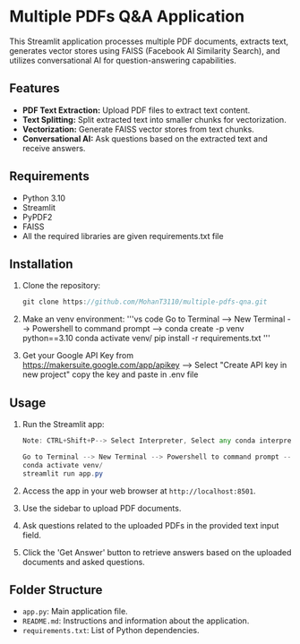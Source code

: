 # Multiple PDFs Q&A Application

This Streamlit application processes multiple PDF documents, extracts text, generates vector stores using FAISS (Facebook AI Similarity Search), and utilizes conversational AI for question-answering capabilities.

## Features

- **PDF Text Extraction:** Upload PDF files to extract text content.
- **Text Splitting:** Split extracted text into smaller chunks for vectorization.
- **Vectorization:** Generate FAISS vector stores from text chunks.
- **Conversational AI:** Ask questions based on the extracted text and receive answers.

## Requirements

- Python 3.10
- Streamlit
- PyPDF2
- FAISS
- All the required libraries are given requirements.txt file

## Installation

1. Clone the repository:

    ```vs code
    git clone https://github.com/MohanT3110/multiple-pdfs-qna.git
    ```

2. Make an venv environment:
    '''vs code
    Go to Terminal --> New Terminal --> Powershell to command prompt -->
    conda create -p venv python==3.10
    conda activate venv/
    pip install -r requirements.txt
    '''
3. Get your Google API Key from https://makersuite.google.com/app/apikey --> Select "Create API key in new project"
    copy the key and paste in .env file

## Usage

1. Run the Streamlit app:

    ```vs code
    Note: CTRL+Shift+P--> Select Interpreter, Select any conda interpreter

    Go to Terminal --> New Terminal --> Powershell to command prompt -->
    conda activate venv/
    streamlit run app.py
    ```

2. Access the app in your web browser at `http://localhost:8501`.

3. Use the sidebar to upload PDF documents.

4. Ask questions related to the uploaded PDFs in the provided text input field.

5. Click the 'Get Answer' button to retrieve answers based on the uploaded documents and asked questions.

## Folder Structure

- `app.py`: Main application file.
- `README.md`: Instructions and information about the application.
- `requirements.txt`: List of Python dependencies.

